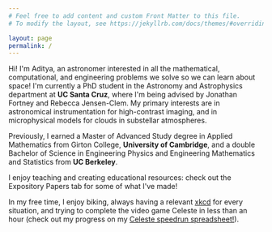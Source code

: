 ```yaml
---
# Feel free to add content and custom Front Matter to this file.
# To modify the layout, see https://jekyllrb.com/docs/themes/#overriding-theme-defaults

layout: page
permalink: /
---
```


Hi! I'm Aditya, an astronomer interested in all the mathematical, computational, and engineering problems we solve so we can learn about space! I'm currently a PhD student in the Astronomy and Astrophysics department at **UC Santa Cruz**, where I'm being advised by Jonathan Fortney and Rebecca Jensen-Clem. My primary interests are in astronomical instrumentation for high-contrast imaging, and in microphysical models for clouds in substellar atmospheres.

Previously, I earned a Master of Advanced Study degree in Applied Mathematics from Girton College, **University of Cambridge**, and a double Bachelor of Science in Engineering Physics and Engineering Mathematics and Statistics from **UC Berkeley**.

I enjoy teaching and creating educational resources: check out the Expository Papers tab for some of what I've made!

In my free time, I enjoy biking, always having a relevant [xkcd](https://xkcd.com) for every situation, and trying to complete the video game Celeste in less than an hour (check out my progress on my [Celeste speedrun spreadsheet!](https://docs.google.com/spreadsheets/d/1gWFdwIKdzrLu4wbeL0z8x4fIxxiGERNaUtC5of7R6O0/edit#gid=0)).

<!-- <table><tr><td><img src="http://math.jhu.edu/~savitt/GTM/warner.jpg" width=1000 height=140 alt=""></td><td><p>If I were a Springer-Verlag Graduate Text in Mathematics, I would be Frank Warner's <b><i>Foundations of Differentiable Manifolds and Lie Groups</i></b>.</p><p> I give a clear, detailed, and careful development of the basic facts on manifold theory and Lie Groups. I include differentiable manifolds, tensors and differentiable forms. Lie groups and homogenous spaces, integration on manifolds, and in addition provide a proof of the de Rham theorem via sheaf cohomology theory, and develop the local theory of elliptic operators culminating in a proof of the Hodge theorem.  Those interested in any of the diverse areas of mathematics requiring the notion of a differentiable manifold will find me extremely useful.  </p> <p>Which Springer GTM would <i>you</i> be?  <a href="http://math.jhu.edu/~savitt/GTM.html">The Springer GTM Test</a></p></td></tr></table> -->
